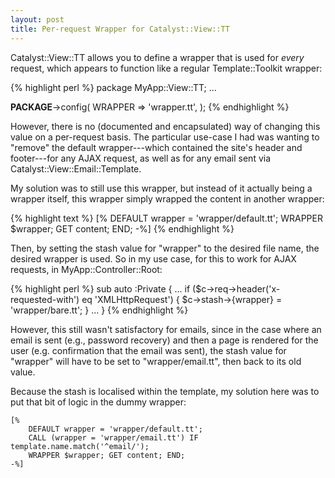 ```yaml
---
layout: post
title: Per-request Wrapper for Catalyst::View::TT
---
```


Catalyst::View::TT allows you to define a wrapper that is used for *every* request, which appears to function like a regular Template::Toolkit wrapper:

{% highlight perl %}
package MyApp::View::TT;
...

__PACKAGE__->config(
	WRAPPER => 'wrapper.tt',
);
{% endhighlight %}

However, there is no (documented and encapsulated) way of changing this value on a per-request basis. The particular use-case I had was wanting to "remove" the default wrapper---which contained the site's header and footer---for any AJAX request, as well as for any email sent via Catalyst::View::Email::Template.

My solution was to still use this wrapper, but instead of it actually being a wrapper itself, this wrapper simply wrapped the content in another wrapper:

{% highlight text %}
[%
    DEFAULT wrapper = 'wrapper/default.tt';
    WRAPPER $wrapper; GET content; END;
-%]
{% endhighlight %}

Then, by setting the stash value for "wrapper" to the desired file name, the desired wrapper is used. So in my use case, for this to work for AJAX requests, in MyApp::Controller::Root:

{% highlight perl %}
sub auto :Private {
    ...
    if ($c->req->header('x-requested-with') eq 'XMLHttpRequest') {
        $c->stash->{wrapper} = 'wrapper/bare.tt';
    }
    ...
}
{% endhighlight %}

However, this still wasn't satisfactory for emails, since in the case where an email is sent (e.g., password recovery) and then a page is rendered for the user (e.g. confirmation that the email was sent), the stash value for "wrapper" will have to be set to "wrapper/email.tt", then back to its old value.

Because the stash is localised within the template, my solution here was to put that bit of logic in the dummy wrapper:

    [%
        DEFAULT wrapper = 'wrapper/default.tt';
        CALL (wrapper = 'wrapper/email.tt') IF template.name.match('^email/');
        WRAPPER $wrapper; GET content; END;
    -%]
